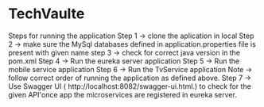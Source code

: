 # TechVaulte

Steps for running the application 
Step 1 -> clone the aplication in local 
Step 2 -> make sure the MySql databases defined in application.properties file is present with given name 
step 3 -> check for correct java version in the pom.xml
Step 4 -> Run the eureka server application
Step 5 -> Run the mobile service application 
Step 6 -> Run the TvService application 
Note -> follow correct order of running the application as defined above.
Step 7 -> Use Swagger UI ( http://localhost:8082/swagger-ui.html.) to check for the given API'once app the microservices are registered in eureka server.
